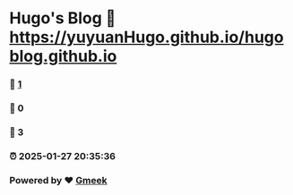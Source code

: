 # Hugo's Blog :link: https://yuyuanHugo.github.io/hugoblog.github.io 
### :page_facing_up: [1](https://yuyuanHugo.github.io/hugoblog.github.io/tag.html) 
### :speech_balloon: 0 
### :hibiscus: 3 
### :alarm_clock: 2025-01-27 20:35:36 
### Powered by :heart: [Gmeek](https://github.com/Meekdai/Gmeek)
